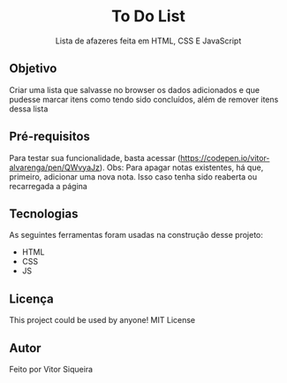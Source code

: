 <h1 align="center">To Do List</h1>
<p align="center">Lista de afazeres feita em HTML, CSS E JavaScript</p>

## Objetivo

Criar uma lista que salvasse no browser os dados adicionados e que pudesse marcar itens como tendo sido concluídos, além de remover itens dessa lista

## Pré-requisitos

Para testar sua funcionalidade, basta acessar (https://codepen.io/vitor-alvarenga/pen/QWvyaJz).
Obs: Para apagar notas existentes, há que, primeiro, adicionar uma nova nota. Isso caso tenha sido reaberta ou recarregada a página

## Tecnologias

As seguintes ferramentas foram usadas na construção desse projeto:

- HTML
- CSS
- JS

## Licença

This project could be used by anyone! MIT License

## Autor
Feito por Vitor Siqueira
